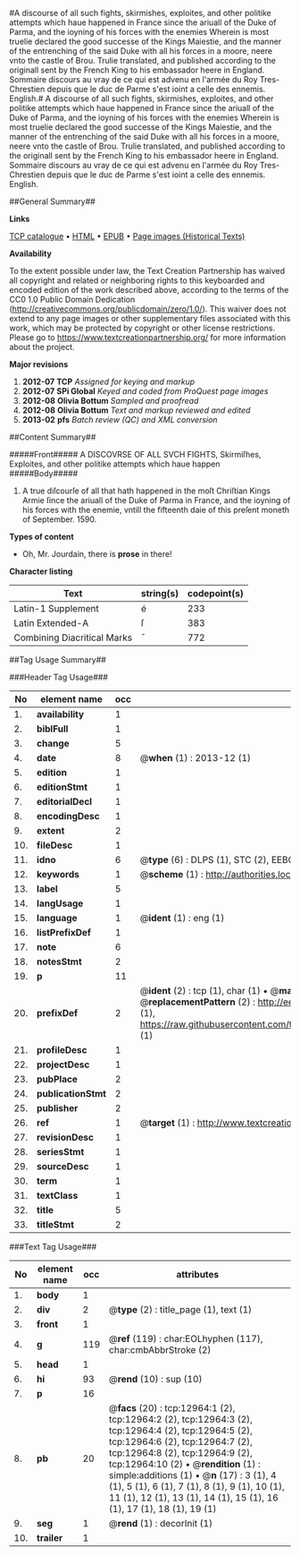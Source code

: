 #A discourse of all such fights, skirmishes, exploites, and other politike attempts which haue happened in France since the ariuall of the Duke of Parma, and the ioyning of his forces with the enemies Wherein is most truelie declared the good successe of the Kings Maiestie, and the manner of the entrenching of the said Duke with all his forces in a moore, neere vnto the castle of Brou. Trulie translated, and published according to the originall sent by the French King to his embassador heere in England. Sommaire discours au vray de ce qui est advenu en l'armée du Roy Tres-Chrestien depuis que le duc de Parme s'est ioint a celle des ennemis. English.#
A discourse of all such fights, skirmishes, exploites, and other politike attempts which haue happened in France since the ariuall of the Duke of Parma, and the ioyning of his forces with the enemies Wherein is most truelie declared the good successe of the Kings Maiestie, and the manner of the entrenching of the said Duke with all his forces in a moore, neere vnto the castle of Brou. Trulie translated, and published according to the originall sent by the French King to his embassador heere in England.
Sommaire discours au vray de ce qui est advenu en l'armée du Roy Tres-Chrestien depuis que le duc de Parme s'est ioint a celle des ennemis. English.

##General Summary##

**Links**

[TCP catalogue](http://www.ota.ox.ac.uk/tcp/)  • 
[HTML](http://tei.it.ox.ac.uk/tcp/Texts-HTML/free/A01/A01154.html)  • 
[EPUB](http://tei.it.ox.ac.uk/tcp/Texts-EPUB/free/A01/A01154.epub) • 
[Page images (Historical Texts)](https://historicaltexts.jisc.ac.uk/eebo-99847900e)

**Availability**

To the extent possible under law, the Text Creation Partnership has waived all copyright and related or neighboring rights to this keyboarded and encoded edition of the work described above, according to the terms of the CC0 1.0 Public Domain Dedication (http://creativecommons.org/publicdomain/zero/1.0/). This waiver does not extend to any page images or other supplementary files associated with this work, which may be protected by copyright or other license restrictions. Please go to https://www.textcreationpartnership.org/ for more information about the project.

**Major revisions**

1. __2012-07__ __TCP__ *Assigned for keying and markup*
1. __2012-07__ __SPi Global__ *Keyed and coded from ProQuest page images*
1. __2012-08__ __Olivia Bottum__ *Sampled and proofread*
1. __2012-08__ __Olivia Bottum__ *Text and markup reviewed and edited*
1. __2013-02__ __pfs__ *Batch review (QC) and XML conversion*

##Content Summary##

#####Front#####
A DISCOVRSE OF ALL SVCH FIGHTS, Skirmiſhes, Exploites, and other politike attempts which haue happen
#####Body#####

1. A true diſcourſe of all that hath happened in the moſt Chriſtian Kings Armie ſince the ariuall of the Duke of Parma in France, and the ioyning of his forces with the enemie, vntill the fifteenth daie of this preſent moneth of September. 1590.

**Types of content**

  * Oh, Mr. Jourdain, there is **prose** in there!

**Character listing**


|Text|string(s)|codepoint(s)|
|---|---|---|
|Latin-1 Supplement|é|233|
|Latin Extended-A|ſ|383|
|Combining             Diacritical Marks|̄|772|

##Tag Usage Summary##

###Header Tag Usage###

|No|element name|occ|attributes|
|---|---|---|---|
|1.|__availability__|1||
|2.|__biblFull__|1||
|3.|__change__|5||
|4.|__date__|8| @__when__ (1) : 2013-12 (1)|
|5.|__edition__|1||
|6.|__editionStmt__|1||
|7.|__editorialDecl__|1||
|8.|__encodingDesc__|1||
|9.|__extent__|2||
|10.|__fileDesc__|1||
|11.|__idno__|6| @__type__ (6) : DLPS (1), STC (2), EEBO-CITATION (1), PROQUEST (1), VID (1)|
|12.|__keywords__|1| @__scheme__ (1) : http://authorities.loc.gov/ (1)|
|13.|__label__|5||
|14.|__langUsage__|1||
|15.|__language__|1| @__ident__ (1) : eng (1)|
|16.|__listPrefixDef__|1||
|17.|__note__|6||
|18.|__notesStmt__|2||
|19.|__p__|11||
|20.|__prefixDef__|2| @__ident__ (2) : tcp (1), char (1)  •  @__matchPattern__ (2) : ([0-9\-]+):([0-9IVX]+) (1), (.+) (1)  •  @__replacementPattern__ (2) : http://eebo.chadwyck.com/downloadtiff?vid=$1&page=$2 (1), https://raw.githubusercontent.com/textcreationpartnership/Texts/master/tcpchars.xml#$1 (1)|
|21.|__profileDesc__|1||
|22.|__projectDesc__|1||
|23.|__pubPlace__|2||
|24.|__publicationStmt__|2||
|25.|__publisher__|2||
|26.|__ref__|1| @__target__ (1) : http://www.textcreationpartnership.org/docs/. (1)|
|27.|__revisionDesc__|1||
|28.|__seriesStmt__|1||
|29.|__sourceDesc__|1||
|30.|__term__|1||
|31.|__textClass__|1||
|32.|__title__|5||
|33.|__titleStmt__|2||


###Text Tag Usage###

|No|element name|occ|attributes|
|---|---|---|---|
|1.|__body__|1||
|2.|__div__|2| @__type__ (2) : title_page (1), text (1)|
|3.|__front__|1||
|4.|__g__|119| @__ref__ (119) : char:EOLhyphen (117), char:cmbAbbrStroke (2)|
|5.|__head__|1||
|6.|__hi__|93| @__rend__ (10) : sup (10)|
|7.|__p__|16||
|8.|__pb__|20| @__facs__ (20) : tcp:12964:1 (2), tcp:12964:2 (2), tcp:12964:3 (2), tcp:12964:4 (2), tcp:12964:5 (2), tcp:12964:6 (2), tcp:12964:7 (2), tcp:12964:8 (2), tcp:12964:9 (2), tcp:12964:10 (2)  •  @__rendition__ (1) : simple:additions (1)  •  @__n__ (17) : 3 (1), 4 (1), 5 (1), 6 (1), 7 (1), 8 (1), 9 (1), 10 (1), 11 (1), 12 (1), 13 (1), 14 (1), 15 (1), 16 (1), 17 (1), 18 (1), 19 (1)|
|9.|__seg__|1| @__rend__ (1) : decorInit (1)|
|10.|__trailer__|1||
